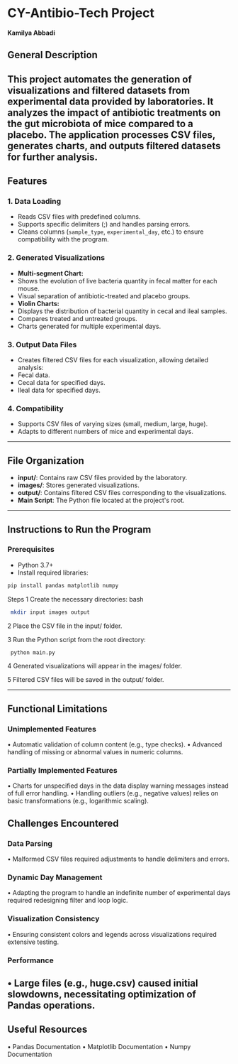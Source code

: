 # CY-Antibio-Tech Project  
**Kamilya Abbadi**  
## General Description  
This project automates the generation of visualizations and filtered datasets from experimental data provided by laboratories. It analyzes the impact of antibiotic treatments on the gut microbiota of mice compared to a placebo. The application processes CSV files, generates charts, and outputs filtered datasets for further analysis.  
---
## Features  
### 1. **Data Loading**  
- Reads CSV files with predefined columns.  
- Supports specific delimiters (;) and handles parsing errors.  
- Cleans columns (`sample_type`, `experimental_day`, etc.) to ensure compatibility with the program.  
### 2. **Generated Visualizations**  
- **Multi-segment Chart:**  
 - Shows the evolution of live bacteria quantity in fecal matter for each mouse.  
 - Visual separation of antibiotic-treated and placebo groups.  
- **Violin Charts:**  
 - Displays the distribution of bacterial quantity in cecal and ileal samples.  
 - Compares treated and untreated groups.  
 - Charts generated for multiple experimental days.  
### 3. **Output Data Files**  
- Creates filtered CSV files for each visualization, allowing detailed analysis:  
 - Fecal data.  
 - Cecal data for specified days.  
 - Ileal data for specified days.  
### 4. **Compatibility**  
- Supports CSV files of varying sizes (small, medium, large, huge).  
- Adapts to different numbers of mice and experimental days.  
---
## File Organization  
- **input/**: Contains raw CSV files provided by the laboratory.  
- **images/**: Stores generated visualizations.  
- **output/**: Contains filtered CSV files corresponding to the visualizations.  
- **Main Script**: The Python file located at the project's root.  
---
## Instructions to Run the Program  
### Prerequisites  
- Python 3.7+  
- Install required libraries:  
 ```bash
 pip install pandas matplotlib numpy
 ```
Steps
1 Create the necessary directories:
bash
```bash
 mkdir input images output
 ```
2 Place the CSV file in the input/ folder.

3 Run the Python script from the root directory:
```bash
 python main.py
 ```
4 Generated visualizations will appear in the images/ folder.

5 Filtered CSV files will be saved in the output/ folder.

---
## Functional Limitations  
### Unimplemented Features
• Automatic validation of column content (e.g., type checks).
• Advanced handling of missing or abnormal values in numeric columns.
### Partially Implemented Features
• Charts for unspecified days in the data display warning messages instead of full error handling.
• Handling outliers (e.g., negative values) relies on basic transformations (e.g., logarithmic scaling).

## Challenges Encountered
### Data Parsing
• Malformed CSV files required adjustments to handle delimiters and errors.
### Dynamic Day Management
• Adapting the program to handle an indefinite number of experimental days required redesigning filter and loop logic.
### Visualization Consistency
• Ensuring consistent colors and legends across visualizations required extensive testing.
### Performance
• Large files (e.g., huge.csv) caused initial slowdowns, necessitating optimization of Pandas operations.
---
## Useful Resources
• Pandas Documentation
• Matplotlib Documentation
• Numpy Documentation
